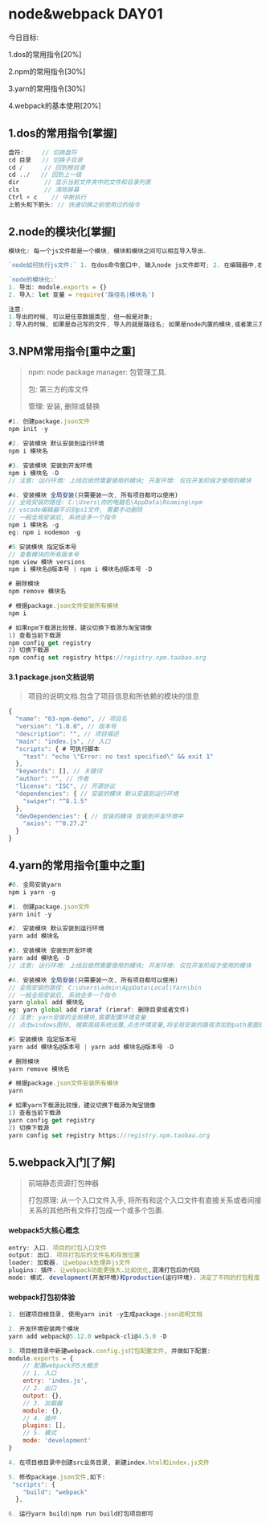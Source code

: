 # node&webpack DAY01

今日目标: 

1.dos的常用指令[20%]

2.npm的常用指令[30%]

3.yarn的常用指令[30%]

4.webpack的基本使用[20%]



## 1.dos的常用指令[掌握]

```javascript
盘符:     // 切换盘符
cd 目录   // 切换子目录
cd /      // 回到根目录
cd ../   // 回到上一级 
dir       // 显示当前文件夹中的文件和目录列表
cls       // 清除屏幕
Ctrl + c    // 中断执行
上箭头和下箭头: // 快速切换之前使用过的指令
```



## 2.node的模块化[掌握]

```javascript
模块化: 每一个js文件都是一个模块, 模块和模块之间可以相互导入导出.

`node如何执行js文件:` 1. 在dos命令窗口中, 输入node js文件即可; 2. 在编辑器中,右键js文件,打开终端,输入node js文件即可

`node的模块化:`
1. 导出: module.exports = {}
2. 导入: let 变量 = require('路径名|模块名')

注意: 
1.导出的时候, 可以是任意数据类型, 但一般是对象;
2.导入的时候, 如果是自己写的文件, 导入的就是路径名; 如果是node内置的模块,或者第三方模块, 导入的就是模块名;
```



## 3.NPM常用指令[重中之重]

> npm: node package manager:  包管理工具. 
>
> 包: 第三方的库文件
>
> 管理: 安装, 删除或替换

```javascript
#1. 创建package.json文件
npm init -y

#2. 安装模块 默认安装到运行环境
npm i 模块名

#3. 安装模块 安装到开发环境
npm i 模块名 -D
// 注意: 运行环境: 上线后依然需要使用的模块; 开发环境: 仅在开发阶段才使用的模块

#4. 安装模块 全局安装(只需要装一次, 所有项目都可以使用)
// 全局安装的路径: C:\Users\你的电脑名\AppData\Roaming\npm
// vscode编辑器不识别ps1文件, 需要手动删除
// 一般全局安装后, 系统会多一个指令
npm i 模块名 -g
eg: npm i nodemon -g

#5 安装模块 指定版本号
// 查看模块的所有版本号
npm view 模块 versions
npm i 模块名@版本号 | npm i 模块名@版本号 -D

# 删除模块
npm remove 模块名

# 根据package.json文件安装所有模块
npm i

# 如果npm下载源比较慢，建议切换下载源为淘宝镜像
1) 查看当前下载源
npm config get registry
2) 切换下载源
npm config set registry https://registry.npm.taobao.org
```



#### 3.1 package.json文档说明

> 项目的说明文档.包含了项目信息和所依赖的模块的信息

```javascript
{
  "name": "03-npm-demo", // 项目名
  "version": "1.0.0", // 版本号
  "description": "", // 项目描述
  "main": "index.js", // 入口
  "scripts": { # 可执行脚本
    "test": "echo \"Error: no test specified\" && exit 1"
  },
  "keywords": [], // 关键词
  "author": "", // 作者
  "license": "ISC", // 开源协议
  "dependencies": { // 安装的模块 默认安装到运行环境
    "swiper": "^8.1.5"
  },
  "devDependencies": { // 安装的模块 安装到开发环境中
    "axios": "^0.27.2"
  }
}
```



## 4.yarn的常用指令[重中之重]

```javascript
#0. 全局安装yarn
npm i yarn -g

#1. 创建package.json文件
yarn init -y

#2. 安装模块 默认安装到运行环境
yarn add 模块名

#3. 安装模块 安装到开发环境
yarn add 模块名 -D
// 注意: 运行环境: 上线后依然需要使用的模块; 开发环境: 仅在开发阶段才使用的模块

#4. 安装模块 全局安装(只需要装一次, 所有项目都可以使用)
// 全局安装的路径: C:\Users\admin\AppData\Local\Yarn\bin
// 一般全局安装后, 系统会多一个指令
yarn global add 模块名
eg: yarn global add rimraf (rimraf: 删除目录或者文件)
// 注意: yarn安装的全局模块,需要配置环境变量
// 点击windows图标, 搜索高级系统设置,点击环境变量,将全局安装的路径添加到path里面即可

#5 安装模块 指定版本号
yarn add 模块名@版本号 | yarn add 模块名@版本号 -D

# 删除模块
yarn remove 模块名

# 根据package.json文件安装所有模块
yarn

# 如果yarn下载源比较慢，建议切换下载源为淘宝镜像
1) 查看当前下载源
yarn config get registry
2) 切换下载源
yarn config set registry https://registry.npm.taobao.org
```



## 5.webpack入门[了解]

> 前端静态资源打包神器
>
> 打包原理:  从一个入口文件入手, 将所有和这个入口文件有直接关系或者间接关系的其他所有文件打包成一个或多个包裹.

#### webpack5大核心概念

```javascript
entry: 入口. 项目的打包入口文件
output: 出口. 项目打包后的文件名和存放位置
loader: 加载器. 让webpack处理非js文件
plugins: 插件. 让webpack功能更强大.比如优化,混淆打包后的代码
mode: 模式. development(开发环境)和production(运行环境). 决定了不同的打包程度
```

#### webpack打包初体验

```javascript
1. 创建项目根目录, 使用yarn init -y生成package.json说明文档

2. 开发环境安装两个模块
yarn add webpack@5.12.0 webpack-cli@4.5.0 -D

3. 项目根目录中新建webpack.config.js打包配置文件, 并做如下配置:
module.exports = {
    // 配置webpack的5大概念
    // 1. 入口
    entry: 'index.js',
    // 2. 出口
    output: {},
    // 3. 加载器
    module: {},
    // 4. 插件
    plugins: [],
    // 5. 模式
    mode: 'development'
}

4. 在项目根目录中创建src业务目录, 新建index.html和index.js文件

5. 修改package.json文件,如下:
 "scripts": {
    "build": "webpack"
  },

6. 运行yarn build|npm run build打包项目即可
```

